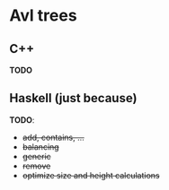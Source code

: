 # Avl trees

## C++

**TODO**

## Haskell (just because)

**TODO**:
* ~~add, contains, ...~~
* ~~balancing~~
* ~~generic~~
* ~~remove~~
* ~~optimize size and height calculations~~
